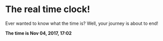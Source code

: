 # The real time clock!

Ever wanted to know what the time is? Well, your journey is about to end!

**The time is Nov 04, 2017, 17:02**